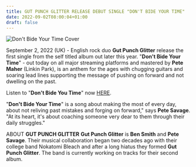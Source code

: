 ```yaml
---
title: GUT PUNCH GLITTER RELEASE DEBUT SINGLE "DON'T BIDE YOUR TIME"
date: 2022-09-02T08:00:04+01:00
draft: false
---
```


![Don't Bide Your Time Cover](../../bide-cover.png)

September 2, 2022 (UK) - English rock duo **Gut Punch Glitter** release the first single from the self titled album out later this year. "**Don't Bide Your Time**" - out today on all major streaming platforms and mastered by **Pete Maher** (Linkin Park), is an anthem for the ages with chugging guitars and soaring lead lines supporting the message of pushing on forward and not dwelling on the past.

Listen to "**Don't Bide You Time**" now [HERE](https://distrokid.com/hyperfollow/gutpunchglitter/dont-bide-your-time).

"**Don't Bide Your Time**" is a song about making the most of every day, about not reliving past mistakes and forging on forward," says **Pete Savage**. "At its heart, it's about coaching someone very dear to them through their daily struggles."

ABOUT **GUT PUNCH GLITTER**
**Gut Punch Glitter** is **Ben Smith** and **Pete Savage**. Their musical collaboration began two decades ago with their college band Nokatomi Bleach and after a long hiatus they formed **Gut Punch Glitter**. The band is currently working on tracks for their second album.